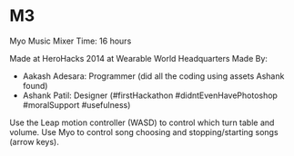 M3
==

Myo Music Mixer
Time: 16 hours

Made at HeroHacks 2014 at Wearable World Headquarters
Made By:
- Aakash Adesara: Programmer (did all the coding using assets Ashank found)
- Ashank Patil: Designer (#firstHackathon #didntEvenHavePhotoshop #moralSupport #usefulness)

Use the Leap motion controller (WASD) to control which turn table and volume. Use Myo to control song choosing and stopping/starting songs (arrow keys).

